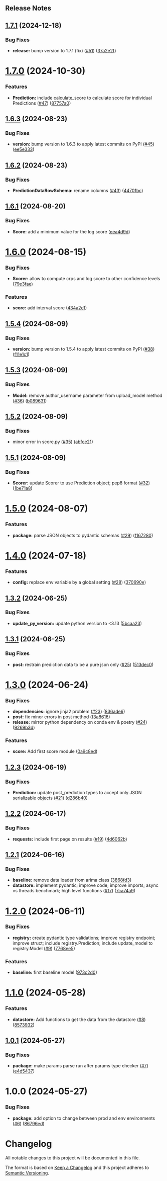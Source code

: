 Release Notes
---

## [1.7.1](https://github.com/Mosqlimate-project/mosqlimate-client/compare/1.7.0...1.7.1) (2024-12-18)


### Bug Fixes

* **release:** bump version to 1.7.1 (fix) ([#51](https://github.com/Mosqlimate-project/mosqlimate-client/issues/51)) ([37a2e2f](https://github.com/Mosqlimate-project/mosqlimate-client/commit/37a2e2f9b7d3b373d6591835d8ba84871b41137a))

# [1.7.0](https://github.com/Mosqlimate-project/mosqlimate-client/compare/1.6.3...1.7.0) (2024-10-30)


### Features

* **Prediction:** include calculate_score to calculate score for individual Predictions ([#47](https://github.com/Mosqlimate-project/mosqlimate-client/issues/47)) ([87757a0](https://github.com/Mosqlimate-project/mosqlimate-client/commit/87757a0ee8ba198ad8c7839d0dae738fcc50ed2e))

## [1.6.3](https://github.com/Mosqlimate-project/mosqlimate-client/compare/1.6.2...1.6.3) (2024-08-23)


### Bug Fixes

* **version:** bump version to 1.6.3 to apply latest commits on PyPI ([#45](https://github.com/Mosqlimate-project/mosqlimate-client/issues/45)) ([ee5e333](https://github.com/Mosqlimate-project/mosqlimate-client/commit/ee5e333d2f004be406b840f357c6fdfea951f256))

## [1.6.2](https://github.com/Mosqlimate-project/mosqlimate-client/compare/1.6.1...1.6.2) (2024-08-23)


### Bug Fixes

* **PredictionDataRowSchema:** rename columns ([#43](https://github.com/Mosqlimate-project/mosqlimate-client/issues/43)) ([44701bc](https://github.com/Mosqlimate-project/mosqlimate-client/commit/44701bcde2f30260108ec7bf8da651b3d9b672a3))

## [1.6.1](https://github.com/Mosqlimate-project/mosqlimate-client/compare/1.6.0...1.6.1) (2024-08-20)


### Bug Fixes

* **Score:** add a minimum value for the log score ([eea4d9d](https://github.com/Mosqlimate-project/mosqlimate-client/commit/eea4d9d61c0f6632ca4c866211c1c4b9288fef55))

# [1.6.0](https://github.com/Mosqlimate-project/mosqlimate-client/compare/1.5.4...1.6.0) (2024-08-15)


### Bug Fixes

* **Scorer:** allow to compute crps and log score to other confidence levels ([79e3fae](https://github.com/Mosqlimate-project/mosqlimate-client/commit/79e3fae7a99ea527effeed676bcb573978d72f95))


### Features

* **score:** add interval score ([434a2e1](https://github.com/Mosqlimate-project/mosqlimate-client/commit/434a2e19f1e7eb367ea63f6a31ef33bb87699c72))

## [1.5.4](https://github.com/Mosqlimate-project/mosqlimate-client/compare/1.5.3...1.5.4) (2024-08-09)


### Bug Fixes

* **version:** bump version to 1.5.4 to apply latest commits on PyPI ([#38](https://github.com/Mosqlimate-project/mosqlimate-client/issues/38)) ([f11e1c1](https://github.com/Mosqlimate-project/mosqlimate-client/commit/f11e1c1707f070784655ff51f7bd3dc7ef7ede38))

## [1.5.3](https://github.com/Mosqlimate-project/mosqlimate-client/compare/1.5.2...1.5.3) (2024-08-09)


### Bug Fixes

* **Model:** remove author_username parameter from upload_model method ([#36](https://github.com/Mosqlimate-project/mosqlimate-client/issues/36)) ([b089631](https://github.com/Mosqlimate-project/mosqlimate-client/commit/b089631f4b9c82368794c26e540d23e2efc98bf6))

## [1.5.2](https://github.com/Mosqlimate-project/mosqlimate-client/compare/1.5.1...1.5.2) (2024-08-09)


### Bug Fixes

* minor error in score.py ([#35](https://github.com/Mosqlimate-project/mosqlimate-client/issues/35)) ([abfce21](https://github.com/Mosqlimate-project/mosqlimate-client/commit/abfce21cf258a9cfb95d210c6e49852bbc0be056))

## [1.5.1](https://github.com/Mosqlimate-project/mosqlimate-client/compare/1.5.0...1.5.1) (2024-08-09)


### Bug Fixes

* **Scorer:** update Scorer to use Prediction object; pep8 format ([#32](https://github.com/Mosqlimate-project/mosqlimate-client/issues/32)) ([1be71a8](https://github.com/Mosqlimate-project/mosqlimate-client/commit/1be71a8765a39b3edc9ac883400a4bd65a6b3345))

# [1.5.0](https://github.com/Mosqlimate-project/mosqlimate-client/compare/1.4.0...1.5.0) (2024-08-07)


### Features

* **package:** parse JSON objects to pydantic schemas ([#29](https://github.com/Mosqlimate-project/mosqlimate-client/issues/29)) ([f167280](https://github.com/Mosqlimate-project/mosqlimate-client/commit/f16728056289b5be45d3d663d82c5e6c9b52e2a0))

# [1.4.0](https://github.com/Mosqlimate-project/mosqlimate-client/compare/1.3.2...1.4.0) (2024-07-18)


### Features

* **config:** replace env variable by a global setting ([#28](https://github.com/Mosqlimate-project/mosqlimate-client/issues/28)) ([370690e](https://github.com/Mosqlimate-project/mosqlimate-client/commit/370690e0088ec8151337abaa7abf97fb24dae472))

## [1.3.2](https://github.com/Mosqlimate-project/mosqlimate-client/compare/1.3.1...1.3.2) (2024-06-25)


### Bug Fixes

* **update_py_version:** update python version to <3.13 ([5bcaa23](https://github.com/Mosqlimate-project/mosqlimate-client/commit/5bcaa23e059cc34524db1fc555b5d02cf8d0f2b4))

## [1.3.1](https://github.com/Mosqlimate-project/mosqlimate-client/compare/1.3.0...1.3.1) (2024-06-25)


### Bug Fixes

* **post:** restrain prediction data to be a pure json only ([#25](https://github.com/Mosqlimate-project/mosqlimate-client/issues/25)) ([513dec0](https://github.com/Mosqlimate-project/mosqlimate-client/commit/513dec040457d71d9772d12f375e5aff11c771f6))

# [1.3.0](https://github.com/Mosqlimate-project/mosqlimate-client/compare/1.2.3...1.3.0) (2024-06-24)


### Bug Fixes

* **dependencies:** ignore jinja2 problem ([#23](https://github.com/Mosqlimate-project/mosqlimate-client/issues/23)) ([836ade6](https://github.com/Mosqlimate-project/mosqlimate-client/commit/836ade6bf9507fe8f9856fd3b4ad22a935315cdb))
* **post:** fix minor errors in post method ([f3a8616](https://github.com/Mosqlimate-project/mosqlimate-client/commit/f3a861649ef249db649c9d6d4c4b8e9a6ed7bf53))
* **release:** mirror python dependency on conda env & poetry ([#24](https://github.com/Mosqlimate-project/mosqlimate-client/issues/24)) ([9269b3d](https://github.com/Mosqlimate-project/mosqlimate-client/commit/9269b3de933d8e4d066724e4f2c892acc333b1e7))


### Features

* **score:** Add first score module ([0a9c8ed](https://github.com/Mosqlimate-project/mosqlimate-client/commit/0a9c8edd4bd2be791617c95415b65839971c3d42))

## [1.2.3](https://github.com/Mosqlimate-project/mosqlimate-client/compare/1.2.2...1.2.3) (2024-06-19)


### Bug Fixes

* **Prediction:** update post_prediction types to accept only JSON serializable objects ([#21](https://github.com/Mosqlimate-project/mosqlimate-client/issues/21)) ([d286b40](https://github.com/Mosqlimate-project/mosqlimate-client/commit/d286b40cb9b5c38d1fd42a9466a4a09809376923))

## [1.2.2](https://github.com/Mosqlimate-project/mosqlimate-client/compare/1.2.1...1.2.2) (2024-06-17)


### Bug Fixes

* **requests:** include first page on results ([#19](https://github.com/Mosqlimate-project/mosqlimate-client/issues/19)) ([4d6062b](https://github.com/Mosqlimate-project/mosqlimate-client/commit/4d6062bcca12d1d13cfbeefa8cc752d4c88f7dbb))

## [1.2.1](https://github.com/Mosqlimate-project/mosqlimate-client/compare/1.2.0...1.2.1) (2024-06-16)


### Bug Fixes

* **baseline:** remove data loader from arima class ([3868fd3](https://github.com/Mosqlimate-project/mosqlimate-client/commit/3868fd3c2becbbc8b77d690b0392a0032a9a4db3))
* **datastore:** implement pydantic; improve code; improve imports; async vs threads benchmark; high level functions ([#17](https://github.com/Mosqlimate-project/mosqlimate-client/issues/17)) ([7ca74a9](https://github.com/Mosqlimate-project/mosqlimate-client/commit/7ca74a9e535d821120bc95336fbb701bf1eb7be5))

# [1.2.0](https://github.com/Mosqlimate-project/mosqlimate-client/compare/1.1.0...1.2.0) (2024-06-11)


### Bug Fixes

* **registry:** create pydantic type validations; improve registry endpoint; improve struct; include registry.Prediction; include update_model to registry.Model ([#9](https://github.com/Mosqlimate-project/mosqlimate-client/issues/9)) ([7768ee5](https://github.com/Mosqlimate-project/mosqlimate-client/commit/7768ee5ae61d0683f612d6ecdd0e675595e1d91f))


### Features

* **baseline:** first baseline model ([973c2d0](https://github.com/Mosqlimate-project/mosqlimate-client/commit/973c2d0c3d5c56b97971b3f737279a9e4cd69864))

# [1.1.0](https://github.com/Mosqlimate-project/mosqlimate-client/compare/1.0.1...1.1.0) (2024-05-28)


### Features

* **datastore:** Add functions to get the data from the datastore ([#8](https://github.com/Mosqlimate-project/mosqlimate-client/issues/8)) ([8573932](https://github.com/Mosqlimate-project/mosqlimate-client/commit/857393242b6b35a915476c1984a38426ab6ab8be))

## [1.0.1](https://github.com/Mosqlimate-project/mosqlimate-client/compare/1.0.0...1.0.1) (2024-05-27)


### Bug Fixes

* **package:** make params parse run after params type checker ([#7](https://github.com/Mosqlimate-project/mosqlimate-client/issues/7)) ([e4d5437](https://github.com/Mosqlimate-project/mosqlimate-client/commit/e4d54370648c8c14ced17be24cad5ef07bc0ce7a))

# 1.0.0 (2024-05-27)


### Bug Fixes

* **package:** add option to change between prod and env environments ([#6](https://github.com/Mosqlimate-project/mosqlimate-client/issues/6)) ([86796ed](https://github.com/Mosqlimate-project/mosqlimate-client/commit/86796ed8c1b370f9f0a1aec977b7eb332aedb02a))

# Changelog
All notable changes to this project will be documented in this file.

The format is based on [Keep a Changelog](http://keepachangelog.com/en/1.0.0/)
and this project adheres to [Semantic Versioning](http://semver.org/spec/v2.0.0.html).

<!-- insertion marker -->

